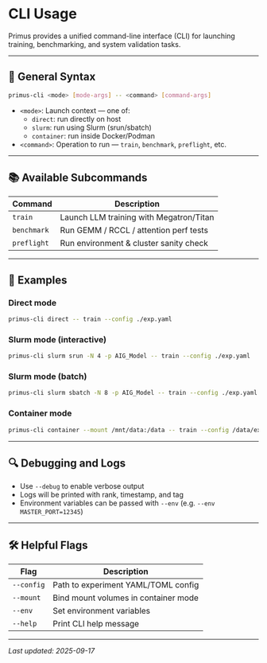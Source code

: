 # CLI Usage

Primus provides a unified command-line interface (CLI) for launching training, benchmarking, and system validation tasks.

---

## 🔧 General Syntax

```bash
primus-cli <mode> [mode-args] -- <command> [command-args]
```

- `<mode>`: Launch context — one of:
  - `direct`: run directly on host
  - `slurm`: run using Slurm (srun/sbatch)
  - `container`: run inside Docker/Podman
- `<command>`: Operation to run — `train`, `benchmark`, `preflight`, etc.

---

## 📚 Available Subcommands

| Command      | Description                                 |
|--------------|---------------------------------------------|
| `train`      | Launch LLM training with Megatron/Titan     |
| `benchmark`  | Run GEMM / RCCL / attention perf tests      |
| `preflight`  | Run environment & cluster sanity check      |

---

## 🚀 Examples

### Direct mode

```bash
primus-cli direct -- train --config ./exp.yaml
```

### Slurm mode (interactive)

```bash
primus-cli slurm srun -N 4 -p AIG_Model -- train --config ./exp.yaml
```

### Slurm mode (batch)

```bash
primus-cli slurm sbatch -N 8 -p AIG_Model -- train --config ./exp.yaml
```

### Container mode

```bash
primus-cli container --mount /mnt/data:/data -- train --config /data/exp.yaml
```

---

## 🔍 Debugging and Logs

- Use `--debug` to enable verbose output
- Logs will be printed with rank, timestamp, and tag
- Environment variables can be passed with `--env` (e.g. `--env MASTER_PORT=12345`)

---

## 🛠️ Helpful Flags

| Flag           | Description                          |
|----------------|--------------------------------------|
| `--config`     | Path to experiment YAML/TOML config  |
| `--mount`      | Bind mount volumes in container mode |
| `--env`        | Set environment variables            |
| `--help`       | Print CLI help message               |

---

_Last updated: 2025-09-17_
